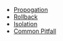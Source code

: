* [Propogation](propagation/propagation.md)
* [Rollback](rollback/rollback.md)
* [Isolation](Isolation/isolation.md)
* [Common Pitfall](pitfall/pitfall.md)